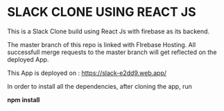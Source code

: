 # SLACK CLONE USING REACT JS

This is a Slack Clone build using React Js with firebase as its backend.

The master branch of this repo is linked with FIrebase Hosting. All successfull merge requests to the master branch will get reflected on the deployed App.

This App is deployed on : https://slack-e2dd9.web.app/

In order to install all the dependencies, after cloning the app, run

  **npm install**

